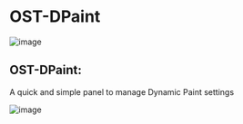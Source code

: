 # OST-DPaint

![image](https://github.com/user-attachments/assets/b29716da-ea75-4f50-a5ec-dd6ea2167603)


## **OST-DPaint:** 
A quick and simple panel to manage Dynamic Paint settings

![image](https://github.com/user-attachments/assets/5539fc92-030e-4b00-91c4-322f66a350bc)



